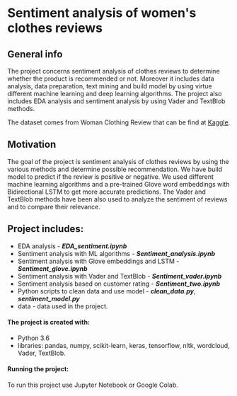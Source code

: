 # Sentiment analysis of women's clothes reviews 

## General info

The project concerns sentiment analysis of clothes reviews to determine whether the product is recommended or not. Moreover it includes data analysis, data preparation, text mining and build model by using virtue different machine learning and deep learning algorithms. The project also includes EDA analysis and sentiment analysis by using Vader and TextBlob methods.

The dataset comes from Woman Clothing Review that can be find at [Kaggle](https://www.kaggle.com/nicapotato/womens-ecommerce-clothing-reviews). 

## Motivation
The goal of the project is sentiment analysis of clothes reviews by using the various methods and determine possible recommendation. We have build model to predict if the review is positive or negative. We used different machine learning algorithms and a pre-trained Glove word embeddings with Bidirectional LSTM to get more accurate predictions. The Vader and TextBlob methods have been also used to analyze the sentiment of reviews and to compare their relevance.

## Project includes:
* EDA analysis - ***EDA_sentiment.ipynb***
* Sentiment analysis with ML algorithms - ***Sentiment_analysis.ipynb***
* Sentiment analysis with Glove embeddings and LSTM - ***Sentiment_glove.ipynb***
* Sentiment analysis with Vader and TextBlob - ***Sentiment_vader.ipynb***
* Sentiment analysis based on customer rating - ***Sentiment_two.ipynb***
* Python scripts to clean data and use model - ***clean_data.py***, ***sentiment_model.py***
* data - data used in the project.

#### The project is created with:
* Python 3.6
* libraries: pandas, numpy, scikit-learn, keras, tensorflow, nltk, wordcloud, Vader, TextBlob.

#### Running the project:
To run this project use Jupyter Notebook or Google Colab.
